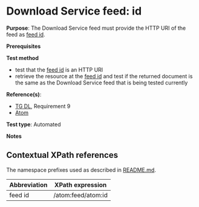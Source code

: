 # Download Service feed: id 

**Purpose**: The Download Service feed must provide the HTTP URI of the feed as [feed id](#feedid).

**Prerequisites**

**Test method**

* test that the [feed id](#feedid) is an HTTP URI
* retrieve the resource at the [feed id](#feedid) and test if the returned document is the same as the Download Service feed that is being tested currently

**Reference(s)**:

* [TG DL](http://inspire.ec.europa.eu/id/ats/download-atom/3.1/atom-pre-defined/README#ref_TG_DL), Requirement 9
* [Atom](REAME.md#ref_atom)

**Test type**: Automated

**Notes**

## Contextual XPath references

The namespace prefixes used as described in [README.md](http://inspire.ec.europa.eu/id/ats/download-atom/3.1/atom-pre-defined/README#namespaces).

Abbreviation                                               |  XPath expression
---------------------------------------------------------- | -------------------------------------------------------------------------
feed id <a name="feedid"></a> | /atom:feed/atom:id
